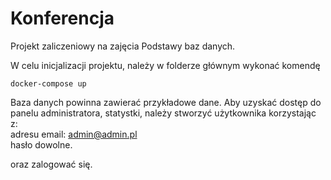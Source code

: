 # Konferencja

Projekt zaliczeniowy na zajęcia Podstawy baz danych.

W celu inicjalizacji projektu, należy w folderze głównym wykonać komendę 

```shell
docker-compose up
```

Baza danych powinna zawierać przykładowe dane. Aby uzyskać dostęp do panelu administratora, statystki, należy stworzyć użytkownika korzystając z: <br>
adresu email: admin@admin.pl <br>
hasło dowolne.


oraz zalogować się. 
